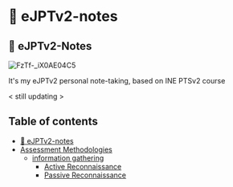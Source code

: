 # 🔗 eJPTv2-notes

## 🔗 eJPTv2-Notes

![FzTf-_iX0AE04C5](https://github.com/sp3cia1m4n/eJPTv2-Notes/assets/92638468/55cb31f4-5ccb-4855-bd33-0765d383f486)


It's my eJPTv2 personal note-taking, based on INE PTSv2 course

< still updating >

## Table of contents

* [🔗 eJPTv2-notes](./)
* [Assessment Methodologies](assessment-methodologies/)
  * [information gathering](assessment-methodologies/information-gathering/)
    * [Active Reconnaissance](assessment-methodologies/information-gathering/active-reconnaissance.md)
    * [Passive Reconnaissance](assessment-methodologies/information-gathering/passive-reconnaissance.md)
